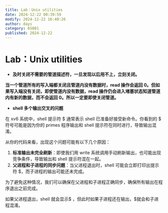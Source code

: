 ```yaml
---
title: Lab：Unix utilities
date: 2024-12-22 00:39:59
modify: 2024-12-22 16:40:26
author: days
category: 6S081
published: 2024-12-22
---
```

# Lab：Unix utilities
+ **及时关闭不需要的管道描述符，一旦发现以后用不上，立刻关闭。**

**当一个管道所有的写入端都关闭且管道内没有数据时，read 操作会返回 0。但如果写入端没有关闭，即使管道内没有数据，read 操作仍会进入堵塞状态知道管道内有新的数据，而不会返回 0。所以一定要即使关闭管道。**

+ **shell 多个输出交叉的问题**

在 xv6 系统中，shell 提示符 $ 通常表示 shell 已准备好接受新命令。你看到的 $ 符号可能是因为你的 primes 程序输出和 shell 提示符在同时进行，导致输出混淆。

从你的代码来看，出现这个问题可能有以下几个原因：

1. **标准输出未完全刷新**：即使我们用 write 系统调用手动刷新输出，也可能出现竞争条件，导致输出和 shell 提示符混在一起。
2. **父进程和子进程的同步问题**：当父进程退出时，shell 可能会立即打印出提示符 $，而子进程的输出可能还未完成。

为了避免这种情况，我们可以确保在父进程和子进程正确同步，确保所有输出在程序退出之前完成。

如果父进程退出，shell 就会显示$ ，但此时如果子进程还在输出，$就会和子进程混淆。





